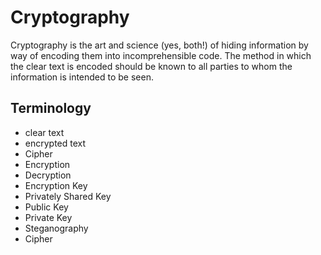 # Cryptography

Cryptography is the art and science (yes, both!) of hiding information by way of encoding them into incomprehensible code. The method in which the clear text is encoded should be known to all parties to whom the information is intended to be seen.

## Terminology

- clear text
- encrypted text
- Cipher
- Encryption
- Decryption
- Encryption Key
- Privately Shared Key
- Public Key
- Private Key
- Steganography
- Cipher
